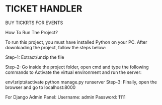 # TICKET HANDLER
 BUY TICKRTS FOR EVENTS

How To Run The Project?

To run this project, you must have installed Python on your PC. After downloading the project, follow the steps below:

Step-1: Extract/unzip the file

Step-2: Go inside the project folder, open cmd and type the following commands to Activate the virtual environment and run the server:

env\sripts\activate
python manage.py runserver
Step-3: Finally, open the browser and go to localhost:8000

For Django Admin Panel:
Username: admin
Password: 1111